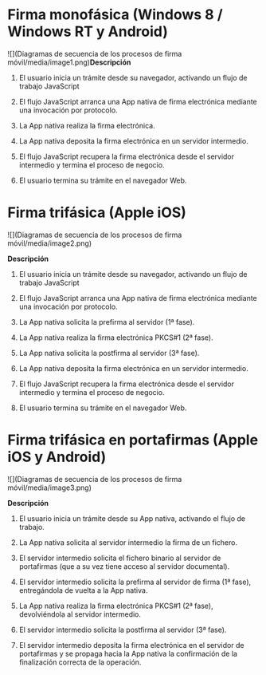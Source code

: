 # Firma monofásica (Windows 8 / Windows RT y Android)

![](Diagramas de secuencia de los procesos de firma móvil/media/image1.png)**Descripción**

1.  El usuario inicia un trámite desde su navegador, activando un flujo
    de trabajo JavaScript

2.  El flujo JavaScript arranca una App nativa de firma electrónica
    mediante una invocación por protocolo.

3.  La App nativa realiza la firma electrónica.

4.  La App nativa deposita la firma electrónica en un servidor
    intermedio.

5.  El flujo JavaScript recupera la firma electrónica desde el servidor
    intermedio y termina el proceso de negocio.

6.  El usuario termina su trámite en el navegador Web.

# Firma trifásica (Apple iOS)

![](Diagramas de secuencia de los procesos de firma móvil/media/image2.png)

**Descripción**

1.  El usuario inicia un trámite desde su navegador, activando un flujo
    de trabajo JavaScript

2.  El flujo JavaScript arranca una App nativa de firma electrónica
    mediante una invocación por protocolo.

3.  La App nativa solicita la prefirma al servidor (1ª fase).

4.  La App nativa realiza la firma electrónica PKCS#1 (2ª fase).

5.  La App nativa solicita la postfirma al servidor (3ª fase).

6.  La App nativa deposita la firma electrónica en un servidor
    intermedio.

7.  El flujo JavaScript recupera la firma electrónica desde el servidor
    intermedio y termina el proceso de negocio.

8.  El usuario termina su trámite en el navegador Web.

# Firma trifásica en portafirmas (Apple iOS y Android)

![](Diagramas de secuencia de los procesos de firma móvil/media/image3.png)

**Descripción**

1.  El usuario inicia un trámite desde su App nativa, activando el flujo
    de trabajo.

2.  La App nativa solicita al servidor intermedio la firma de un
    fichero.

3.  El servidor intermedio solicita el fichero binario al servidor de
    portafirmas (que a su vez tiene acceso al servidor documental).

4.  El servidor intermedio solicita la prefirma al servidor de firma (1ª
    fase), entregándola de vuelta a la App nativa.

5.  La App nativa realiza la firma electrónica PKCS#1 (2ª fase),
    devolviéndola al servidor intermedio.

6.  El servidor intermedio solicita la postfirma al servidor (3ª fase).

7.  El servidor intermedio deposita la firma electrónica en el servidor
    de portafirmas y se propaga hacia la App nativa la confirmación de
    la finalización correcta de la operación.
